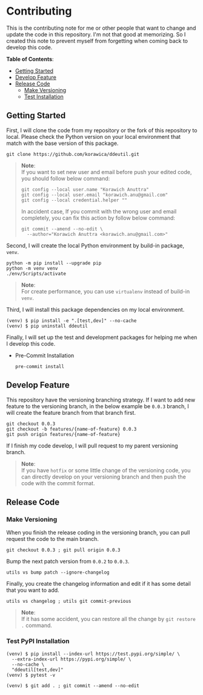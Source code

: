 # Contributing

This is the contributing note for me or other people that want to change
and update the code in this repository. I'm not that good at memorizing.
So I created this note to prevent myself from forgetting when coming back
to develop this code.

**Table of Contents**:

- [Getting Started](#getting-started)
- [Develop Feature](#develop-feature)
- [Release Code](#release-code)
  - [Make Versioning](#make-versioning)
  - [Test Installation](#test-pypi-installation)

## Getting Started

First, I will clone the code from my repository or the fork of this repository
to local. Please check the Python version on your local environment that match
with the base version of this package.

```shell
git clone https://github.com/korawica/ddeutil.git
```

> **Note**: \
> If you want to set new user and email before push your edited code, you should
> follow below command:
> ```shell
> git config --local user.name "Korawich Anuttra"
> git config --local user.email "korawich.anu@gmail.com"
> git config --local credential.helper ""
> ```
> In accident case, If you commit with the wrong user and email completely, you
> can fix this action by follow below command:
> ```shell
> git commit --amend --no-edit \
>   --author="Korawich Anuttra <korawich.anu@gmail.com>"
> ```

Second, I will create the local Python environment by build-in package, `venv`.

```shell
python -m pip install --upgrade pip
python -m venv venv
./env/Scripts/activate
```

> **Note**: \
> For create performance, you can use `virtualenv` instead of build-in `venv`.

Third, I will install this package dependencies on my local environment.

```shell
(venv) $ pip install -e ".[test,dev]" --no-cache
(venv) $ pip uninstall ddeutil
```

Finally, I will set up the test and development packages for helping me when I
develop this code.

- Pre-Commit Installation

  ```shell
  pre-commit install
  ```

## Develop Feature

This repository have the versioning branching strategy. If I want to add new feature
to the versioning branch, in the below example be `0.0.3` branch, I will create the
feature branch from that branch first.

```shell
git checkout 0.0.3
git checkout -b features/{name-of-feature} 0.0.3
git push origin features/{name-of-feature}
```

If I finish my code develop, I will pull request to my parent versioning branch.

> **Note**: \
> If you have `hotfix` or some little change of the versioning code, you can directly
> develop on your versioning branch and then push the code with the commit format.

## Release Code

### Make Versioning

When you finish the release coding in the versioning branch, you can pull request
the code to the main branch.

```shell
git checkout 0.0.3 ; git pull origin 0.0.3
```

Bump the next patch version from `0.0.2` to `0.0.3`.

```shell
utils vs bump patch --ignore-changelog
```

Finally, you create the changelog information and edit if it has some detail that you want to add.

```shell
utils vs changelog ; utils git commit-previous
```

> **Note**: \
> If it has some accident, you can restore all the change by `git restore .` command.

### Test PyPI Installation

```shell
(venv) $ pip install --index-url https://test.pypi.org/simple/ \
  --extra-index-url https://pypi.org/simple/ \
  --no-cache \
  "ddeutil[test,dev]"
(venv) $ pytest -v
```

```shell
(venv) $ git add . ; git commit --amend --no-edit
```
